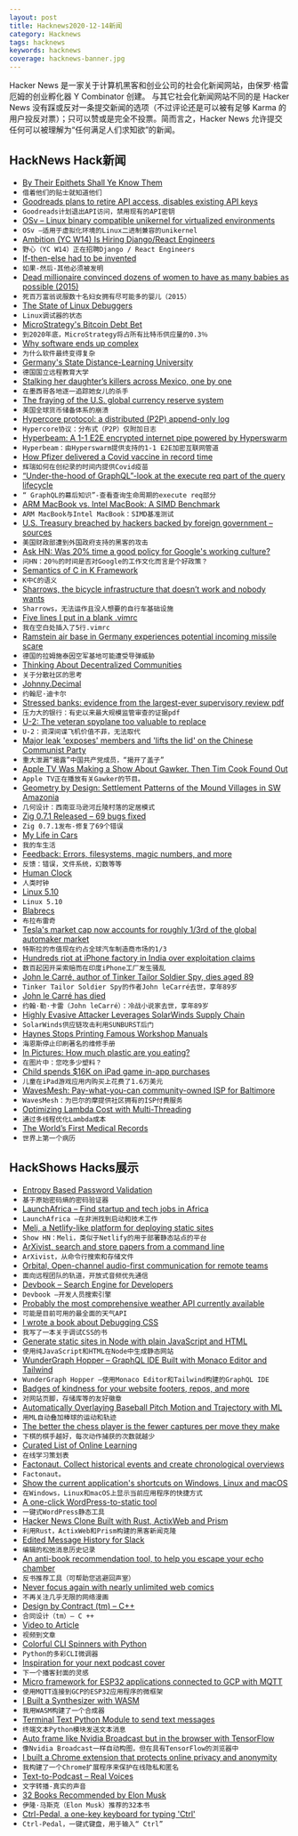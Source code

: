 ```yaml
---
layout: post
title: Hacknews2020-12-14新闻
category: Hacknews
tags: hacknews
keywords: hacknews
coverage: hacknews-banner.jpg
---
```


Hacker News 是一家关于计算机黑客和创业公司的社会化新闻网站，由保罗·格雷厄姆的创业孵化器 Y Combinator 创建。
与其它社会化新闻网站不同的是 Hacker News 没有踩或反对一条提交新闻的选项（不过评论还是可以被有足够 Karma 的用户投反对票）；只可以赞或是完全不投票。简而言之，Hacker News 允许提交任何可以被理解为“任何满足人们求知欲”的新闻。

## HackNews Hack新闻


- [By Their Epithets Shall Ye Know Them](https://newleftreview.org/issues/ii126/articles/michael-maar-by-their-epithets-shall-ye-know-them)
- `借着他们的贴士就知道他们`
- [Goodreads plans to retire API access, disables existing API keys](https://joealcorn.co.uk/blog/2020/goodreads-retiring-API)
- `Goodreads计划退出API访问，禁用现有的API密钥`
- [OSv – Linux binary compatible unikernel for virtualized environments](https://github.com/cloudius-systems/osv)
- `OSv –适用于虚拟化环境的Linux二进制兼容的unikernel`
- [Ambition (YC W14) Is Hiring Django/React Engineers](https://ambition.com/career/opportunity/full-stack-engineer/)
- `野心（YC W14）正在招聘Django / React Engineers`
- [If-then-else had to be invented](https://github.com/ericfischer/if-then-else/blob/master/if-then-else.md)
- `如果-然后-其他必须被发明`
- [Dead millionaire convinced dozens of women to have as many babies as possible (2015)](https://fivethirtyeight.com/features/how-a-dead-millionaire-convinced-dozens-of-women-to-have-as-many-babies-as-possible/)
- `死百万富翁说服数十名妇女拥有尽可能多的婴儿（2015）`
- [The State of Linux Debuggers](https://scattered-thoughts.net/writing/the-state-of-linux-debuggers/)
- `Linux调试器的状态`
- [MicroStrategy's Bitcoin Debt Bet](https://www.kevinrooke.com/post/microstrategys-bitcoin-debt-bet)
- `到2020年底，MicroStrategy将占所有比特币供应量的0.3％`
- [Why software ends up complex](https://alexgaynor.net/2020/nov/30/why-software-ends-up-complex/)
- `为什么软件最终变得复杂`
- [Germany's State Distance-Learning University](https://www.fernuni-hagen.de/english/)
- `德国国立远程教育大学`
- [Stalking her daughter’s killers across Mexico, one by one](https://www.nytimes.com/2020/12/13/world/americas/miriam-rodriguez-san-fernando.html)
- `在墨西哥各地逐一追踪她女儿的杀手`
- [The fraying of the U.S. global currency reserve system](https://www.lynalden.com/fraying-petrodollar-system/)
- `美国全球货币储备体系的崩溃`
- [Hypercore protocol: a distributed (P2P) append-only log](https://hypercore-protocol.org/)
- `Hypercore协议：分布式（P2P）仅附加日志`
- [Hyperbeam: A 1-1 E2E encrypted internet pipe powered by Hyperswarm](https://github.com/mafintosh/hyperbeam)
- `Hyperbeam：由Hyperswarm提供支持的1-1 E2E加密互联网管道`
- [How Pfizer delivered a Covid vaccine in record time](https://www.wsj.com/articles/how-pfizer-delivered-a-covid-vaccine-in-record-time-crazy-deadlines-a-pushy-ceo-11607740483)
- `辉瑞如何在创纪录的时间内提供Covid疫苗`
- [“Under-the-hood of GraphQL”-look at the execute req part of the query lifecycle](https://craigtaub.dev/under-the-hood-of-graphql)
- `“ GraphQL的幕后知识”-查看查询生命周期的execute req部分`
- [ARM MacBook vs. Intel MacBook: A SIMD Benchmark](https://lemire.me/blog/2020/12/13/arm-macbook-vs-intel-macbook-a-simd-benchmark/)
- `ARM MacBook与Intel MacBook：SIMD基准测试`
- [U.S. Treasury breached by hackers backed by foreign government – sources](https://www.reuters.com/article/us-usa-cyber-amazon-com-exclsuive/u-s-treasury-breached-by-hackers-backed-by-foreign-government-sources-idUSKBN28N0PG)
- `美国财政部遭到外国政府支持的黑客的攻击`
- [Ask HN: Was 20% time a good policy for Google's working culture?](item?id=25397339)
- `问HN：20％的时间是否对Google的工作文化而言是个好政策？`
- [Semantics of C in K Framework](https://github.com/kframework/c-semantics)
- `K中C的语义`
- [Sharrows, the bicycle infrastructure that doesn’t work and nobody wants](https://macwright.com/2020/12/04/sharrows.html)
- `Sharrows，无法运作且没人想要的自行车基础设施`
- [Five lines I put in a blank .vimrc](https://swordandsignals.com/2020/12/13/5-lines-in-vimrc.html)
- `我在空白处插入了5行.vimrc`
- [Ramstein air base in Germany experiences potential incoming missile scare](https://www.thedrive.com/the-war-zone/38131/ramstein-air-base-in-germany-experiences-potential-incoming-missile-scare)
- `德国的拉姆施泰因空军基地可能遭受导弹威胁`
- [Thinking About Decentralized Communities](https://gurlic.com/root/thinking-about-decentralized-communities)
- `关于分散社区的思考`
- [Johnny.Decimal](https://johnnydecimal.com/)
- `约翰尼·迪卡尔`
- [Stressed banks: evidence from the largest-ever supervisory review pdf](https://www.fdic.gov/analysis/cfr/working-papers/2020/cfr-wp2020-06.pdf)
- `压力大的银行：有史以来最大规模监管审查的证据pdf`
- [U-2: The veteran spyplane too valuable to replace](https://www.bbc.com/future/article/20201210-lockheed-u-2-spyplane)
- `U-2：资深间谍飞机价值不菲，无法取代`
- [Major leak 'exposes' members and 'lifts the lid' on the Chinese Communist Party](https://gitlab.com/shanghai-ccp-member-db/shanghai-ccp-member-db)
- `重大泄漏“揭露”中国共产党成员，“揭开了盖子”`
- [Apple TV Was Making a Show About Gawker. Then Tim Cook Found Out](https://www.nytimes.com/2020/12/13/business/media/apple-gawker-tim-cook.html)
- `Apple TV正在播放有关Gawker的节目。`
- [Geometry by Design: Settlement Patterns of the Mound Villages in SW Amazonia](https://journal.caa-international.org/articles/10.5334/jcaa.45/)
- `几何设计：西南亚马逊河丘陵村落的定居模式`
- [Zig 0.7.1 Released – 69 bugs fixed](https://ziglang.org/download/0.7.1/release-notes.html)
- `Zig 0.7.1发布-修复了69个错误`
- [My Life in Cars](https://www.newyorker.com/culture/culture-desk/my-life-in-cars)
- `我的车生活`
- [Feedback: Errors, filesystems, magic numbers, and more](http://rachelbythebay.com/w/2020/12/11/feedback/)
- `反馈：错误，文件系统，幻数等等`
- [Human Clock](https://humanclock.com/)
- `人类时钟`
- [Linux 5.10](https://lore.kernel.org/lkml/CAHk-=whCKhxNyKn1Arut8xUDKTwp3fWcCj_jbL5dbzkUmo45gQ@mail.gmail.com/T/#u)
- `Linux 5.10`
- [Blabrecs](https://mkremins.github.io/blabrecs/)
- `布拉布雷奇`
- [Tesla's market cap now accounts for roughly 1/3rd of the global automaker market](https://datamentary.net/psa-tesla-may-soon-be-as-big-as-all-other-automakers-combined/)
- `特斯拉的市值现在约占全球汽车制造商市场的1/3`
- [Hundreds riot at iPhone factory in India over exploitation claims](https://www.scmp.com/news/asia/south-asia/article/3113783/hundreds-riot-iphone-factory-india-over-exploitation-claims)
- `数百起因开采索赔而在印度iPhone工厂发生骚乱`
- [John le Carré, author of Tinker Tailor Soldier Spy, dies aged 89](https://www.theguardian.com/books/2020/dec/13/john-le-carre-author-of-tinker-tailor-soldier-spy-dies-aged-89)
- `Tinker Tailor Soldier Spy的作者John leCarré去世，享年89岁`
- [John le Carré has died](https://www.bbc.com/news/entertainment-arts-55297558)
- `约翰·勒·卡雷（John leCarré）：冷战小说家去世，享年89岁`
- [Highly Evasive Attacker Leverages SolarWinds Supply Chain](https://www.fireeye.com/blog/threat-research/2020/12/evasive-attacker-leverages-solarwinds-supply-chain-compromises-with-sunburst-backdoor.html)
- `SolarWinds供应链攻击利用SUNBURST后门`
- [Haynes Stops Printing Famous Workshop Manuals](https://classicsworld.co.uk/news/haynes-stops-printing-famous-workshop-manuals/)
- `海恩斯停止印刷著名的维修手册`
- [In Pictures: How much plastic are you eating?](https://www.aljazeera.com/gallery/2020/12/11/in-pictures-how-much-plastic-are-you-eating)
- `在图片中：您吃多少塑料？`
- [Child spends $16K on iPad game in-app purchases](https://appleinsider.com/articles/20/12/13/kid-spends-16k-on-in-app-purchases-for-ipad-game-sonic-forces)
- `儿童在iPad游戏应用内购买上花费了1.6万美元`
- [WavesMesh: Pay-what-you-can community-owned ISP for Baltimore](https://projectwaves.net/)
- `WavesMesh：为巴尔的摩提供社区拥有的ISP付费服务`
- [Optimizing Lambda Cost with Multi-Threading](https://www.sentiatechblog.com/aws-re-invent-2020-day-3-optimizing-lambda-cost-with-multi-threading)
- `通过多线程优化Lambda成本`
- [The World’s First Medical Records](https://lithub.com/what-the-worlds-first-medical-records-tell-us-about-ancient-life/)
- `世界上第一个病历`


## HackShows Hacks展示

- [ Entropy Based Password Validation](https://github.com/lane-c-wagner/go-password-validator)
- `基于原始密码熵的密码验证器`
- [ LaunchAfrica – Find startup and tech jobs in Africa](https://launchafrica.io/)
- `LaunchAfrica –在非洲找到启动和技术工作`
- [ Meli, a Netlify-like platform for deploying static sites](https://github.com/getmeli/meli)
- `Show HN：Meli，类似于Netlify的用于部署静态站点的平台`
- [ ArXivist, search and store papers from a command line](https://github.com/njhofmann/arXivist)
- `ArXivist，从命令行搜索和存储文件`
- [ Orbital, Open-channel audio-first communication for remote teams](http://orbital.chat/)
- `面向远程团队的轨道，开放式音频优先通信`
- [ Devbook – Search Engine for Developers](https://usedevbook.com)
- `Devbook –开发人员搜索引擎`
- [ Probably the most comprehensive weather API currently available](item?id=25395769)
- `可能是目前可用的最全面的天气API`
- [ I wrote a book about Debugging CSS](http://debuggingcss.com/)
- `我写了一本关于调试CSS的书`
- [ Generate static sites in Node with plain JavaScript and HTML](https://github.com/chr15m/motionless)
- `使用纯JavaScript和HTML在Node中生成静态网站`
- [ WunderGraph Hopper – GraphQL IDE Built with Monaco Editor and Tailwind](https://github.com/wundergraph/hopper)
- `WunderGraph Hopper –使用Monaco Editor和Tailwind构建的GraphQL IDE`
- [ Badges of kindness for your website footers, repos, and more](https://kindspeech.org/badges/)
- `对网站页脚，存储库等的友好徽章`
- [ Automatically Overlaying Baseball Pitch Motion and Trajectory with ML](https://github.com/chonyy/ML-auto-baseball-pitching-overlay)
- `用ML自动叠加棒球的运动和轨迹`
- [ The better the chess player is the fewer captures per move they make](https://blog.chessvision.ai/average-captures-per-move-by-elo/)
- `下棋的棋手越好，每次动作捕获的次数就越少`
- [ Curated List of Online Learning](item?id=25402800)
- `在线学习策划表`
- [ Factonaut. Collect historical events and create chronological overviews](https://www.factonaut.com/)
- `Factonaut。`
- [ Show the current application's shortcuts on Windows, Linux and macOS](https://tkainrad.dev/posts/app-to-show-shortcuts-of-current-application-windows-linux-macos/)
- `在Windows，Linux和macOS上显示当前应用程序的快捷方式`
- [ A one-click WordPress-to-static tool](https://sitesauce.app/for/wordpress)
- `一键式WordPress静态工具`
- [ Hacker News Clone Built with Rust, ActixWeb and Prism](https://github.com/kaleidawave/hackernews-prism)
- `利用Rust，ActixWeb和Prism构建的黑客新闻克隆`
- [ Edited Message History for Slack](https://edited.chat/)
- `编辑的松弛消息历史记录`
- [ An anti-book recommendation tool, to help you escape your echo chamber](https://abooklikefoo.com/escape/)
- `反书推荐工具（可帮助您逃避回声室）`
- [ Never focus again with nearly unlimited web comics](https://github.com/jstrieb/procrastinate)
- `不再关注几乎无限的网络漫画`
- [ Design by Contract (tm) – C++](https://github.com/Bambofy/dbc_cpp)
- `合同设计（tm）– C ++`
- [ Video to Article](https://v2article.com/)
- `视频到文章`
- [ Colorful CLI Spinners with Python](https://github.com/willmcgugan/rich#status)
- `Python的多彩CLI微调器`
- [ Inspiration for your next podcast cover](https://coverart.xyz)
- `下一个播客封面的灵感`
- [ Micro framework for ESP32 applications connected to GCP with MQTT](https://github.com/oalpay/petit_gcp)
- `使用MQTT连接到GCP的ESP32应用程序的微框架`
- [ I Built a Synthesizer with WASM](https://timdaub.github.io/wasm-synth/)
- `我用WASM构建了一个合成器`
- [ Terminal Text Python Module to send text messages](https://github.com/mraza007/terminal-text)
- `终端文本Python模块发送文本消息`
- [ Auto frame like Nvidia Broadcast but in the browser with TensorFlow](https://www.appblit.com/autoframe)
- `像Nvidia Broadcast一样自动构图，但在具有TensorFlow的浏览器中`
- [ I built a Chrome extension that protects online privacy and anonymity](http://webwall.io/)
- `我构建了一个Chrome扩展程序来保护在线隐私和匿名`
- [ Text-to-Podcast – Real Voices](https://www.getpoise.co.uk/)
- `文字转播-真实的声音`
- [ 32 Books Recommended by Elon Musk](https://nextbooktoread.com/persons/elon-musk)
- `伊隆·马斯克（Elon Musk）推荐的32本书`
- [ Ctrl-Pedal, a one-key keyboard for typing 'Ctrl'](https://gitlab.com/rolando.a/ctrl-pedal)
- `Ctrl-Pedal，一键式键盘，用于输入“ Ctrl”`


